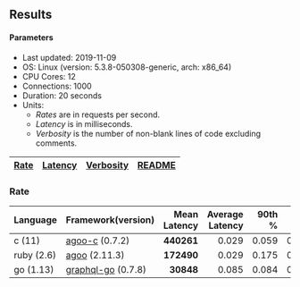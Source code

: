 ## Results

<!-- Result from here -->

#### Parameters
- Last updated: 2019-11-09
- OS: Linux (version: 5.3.8-050308-generic, arch: x86_64)
- CPU Cores: 12
- Connections: 1000
- Duration: 20 seconds
- Units:
  - _Rates_ are in requests per second.
  - _Latency_ is in milliseconds.
  - _Verbosity_ is the number of non-blank lines of code excluding comments.

| [Rate](rates.md) | [Latency](latency.md) | [Verbosity](verbosity.md) | [README](README.md) |
| ---------------- | --------------------- | ------------------------- | ------------------- |

### Rate
| Language | Framework(version) | Mean Latency | Average Latency | 90th % | 99th % | Std Dev | Rate | Verbosity |
| -------- | ------------------ | ------------:| ---------------:| ------:| ------:| -------:| ----:| ---------:|
| c (11) | [agoo-c](github.com/ohler55/agoo-c) (0.7.2) | **440261** | 0.029 | 0.059 | 0.175 | 0.185 | 0.08 | 345 |
| ruby (2.6) | [agoo](github.com/ohler55/agoo) (2.11.3) | **172490** | 0.029 | 0.175 | 0.408 | 2.013 | 0.43 | 107 |
| go (1.13) | [graphql-go](https://github.com/graphql-go/graphql) (0.7.8) | **30848** | 0.085 | 0.084 | 0.090 | 0.107 | 0.02 | 392 |
<!-- Result till here -->
